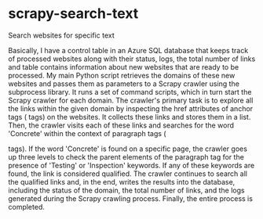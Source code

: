 # scrapy-search-text
Search websites for specific text


Basically, I have a control table in an Azure SQL database that keeps track of processed websites along with their status, logs, the total number of links and table contains information about new websites that are ready to be processed.
My main Python script retrieves the domains of these new websites and passes them as parameters to a Scrapy crawler using the subprocess library. It runs a set of command scripts, which in turn start the Scrapy crawler for each domain.
The crawler's primary task is to explore all the links within the given domain by inspecting the href attributes of anchor tags (<a> tags) on the websites. It collects these links and stores them in a list. Then, the crawler visits each of these links and searches for the word 'Concrete' within the context of paragraph tags (<p> tags).
If the word 'Concrete' is found on a specific page, the crawler goes up three levels to check the parent elements of the paragraph tag for the presence of 'Testing' or 'Inspection' keywords. If any of these keywords are found, the link is considered qualified.
The crawler continues to search all the qualified links and, in the end, writes the results into the database, including the status of the domain, the total number of links, and the logs generated during the Scrapy crawling process. Finally, the entire process is completed.
